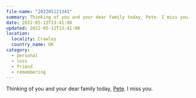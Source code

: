 ```yaml
---
file-name: "202205121341"
summary: Thinking of you and your dear family today, Pete. I miss you.
date: 2022-05-12T13:41:00
updated: 2022-05-12T13:41:00
location:
  locality: Crawley
  country_name: UK
category:
  - personal
  - loss
  - friend
  - remembering
---
```


Thinking of you and your dear family today, [Pete](/writing/2020-05-12/peter-hart). I miss you.
